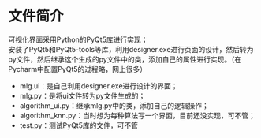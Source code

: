 # 文件简介

可视化界面采用Python的PyQt5库进行实现；  
安装了PyQt5和PyQt5-tools等库，利用designer.exe进行页面的设计，然后转为py文件，然后继承这个生成的py文件中的类，添加自己的属性进行实现。（在Pycharm中配置PyQt5的过程略，网上很多）

* mlg.ui：是自己利用designer.exe进行设计的界面；
* mlg.py：是将ui文件转为py文件生成的；
* algorithm_ui.py：继承mlg.py中的类，添加自己的逻辑操作；
* algorithm_knn.py：当时想为每种算法写一个界面，目前还没实现，可不管；
* test.py：测试PyQt5库的文件，可不管